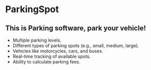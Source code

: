 # ParkingSpot

## This is Parking software, park your vehicle!

 - Multiple parking levels.
 - Different types of parking spots (e.g., small, medium, large).
 - Vehicles like motorcycles, cars, and buses.
 - Real-time tracking of available spots.
 - Ability to calculate parking fees.